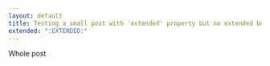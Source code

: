 ```yaml
---
layout: default
title: Testing a small post with 'extended' property but no extended body
extended: ":EXTENDED:"
---
```


Whole post
